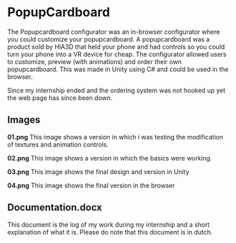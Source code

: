 # PopupCardboard
The Popupcardboard configurator was an in-browser configurator where you could customize your popupcardboard. A popupcardboard was a product sold by HIA3D that held your phone and had controls so you could turn your phone into a VR device for cheap. The configurator allowed users to customize, preview (with animations) and order their own popupcardboard. This was made in Unity using C# and could be used in the browser.

Since my internship ended and the ordering system was not hooked up yet the web page has since been down.

## Images
**01.png**
This image shows a version in which i was testing the modification of textures and animation controls.

**02.png**
This image shows a version in which the basics were working.

**03.png**
This image shows the final design and version in Unity

**04.png**
This image shows the final version in the browser

## Documentation.docx
This document is the log of my work during my internship and a short explanation of what it is. Please do note that this document is in dutch.